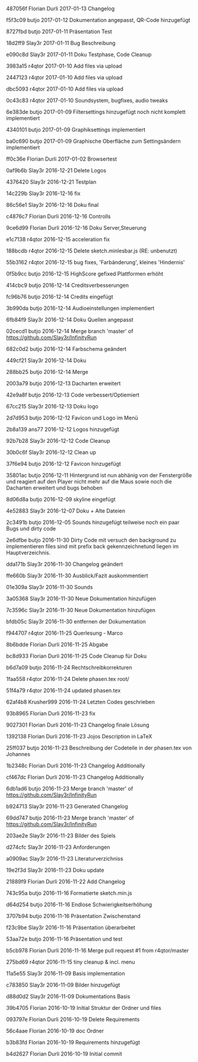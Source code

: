 487056f Florian Durli 2017-01-13 Changelog

f5f3c09 butjo         2017-01-12 Dokumentation angepasst, QR-Code hinzugefügt

8727fbd butjo         2017-01-11 Präsentation Test

18d2ff9 Slay3r        2017-01-11 Bug Beschreibung

e090c8d Slay3r        2017-01-11 Doku Testphase, Code Cleanup

3983a15 r4qtor        2017-01-10 Add files via upload

2447123 r4qtor        2017-01-10 Add files via upload

dbc5093 r4qtor        2017-01-10 Add files via upload

0c43c83 r4qtor        2017-01-10 Soundsystem, bugfixes, audio tweaks

6e383de butjo         2017-01-09 Filtersettings hinzugefügt noch nicht komplett implementiert

4340101 butjo         2017-01-09 Graphiksettings implementiert

ba0c690 butjo         2017-01-09 Graphische Oberfläche zum Settingsändern implementiert

ff0c36e Florian Durli 2017-01-02 Browsertest

0af9b6b Slay3r        2016-12-21 Delete Logos

4376420 Slay3r        2016-12-21 Testplan

14c229b Slay3r        2016-12-16 fix

86c56e1 Slay3r        2016-12-16 Doku final

c4876c7 Florian Durli 2016-12-16 Controlls

9ce6d99 Florian Durli 2016-12-16 Doku Server,Steuerung

e1c7138 r4qtor        2016-12-15 acceleration fix

188bcdb r4qtor        2016-12-15 Delete sketch.minlesbar.js (RE: unbenutzt)

55b3162 r4qtor        2016-12-15 bug fixes, 'Farbänderung', kleines 'Hindernis'

0f5b9cc butjo         2016-12-15 HighScore gefixed Plattformen erhöht

414cbc9 butjo         2016-12-14 Creditsverbesserungen

fc96b76 butjo         2016-12-14 Credits eingefügt

3b990da butjo         2016-12-14 Audioeinstellungen implementiert

6fb84f9 Slay3r        2016-12-14 Doku Quellen angepasst

02cecd1 butjo         2016-12-14 Merge branch 'master' of https://github.com/Slay3r/InfinityRun

682c0d2 butjo         2016-12-14 Farbschema geändert

449cf21 Slay3r        2016-12-14 Doku

288bb25 butjo         2016-12-14 Merge

2003a79 butjo         2016-12-13 Dacharten erweitert

42e9a8f butjo         2016-12-13 Code verbessert/Optiemiert

67cc215 Slay3r        2016-12-13 Doku logo

2d7d953 butjo         2016-12-12 Favicon und Logo im Menü

2b8a139 ans77         2016-12-12 Logos hinzugefügt

92b7b28 Slay3r        2016-12-12 Code Cleanup

30b0c6f Slay3r        2016-12-12 Clean up

37f6e94 butjo         2016-12-12 Favicon hinzugefügt

35801ac butjo         2016-12-11 Hintergrund ist nun abhänig von der Fenstergröße und reagiert auf den Player nicht mehr auf die Maus sowie noch die Dacharten erweitert und bugs behoben

8d06d8a butjo         2016-12-09 skyline eingefügt

4e52883 Slay3r        2016-12-07 Doku + Alte Dateien

2c3491b butjo         2016-12-05 Sounds hinzugefügt teilweise noch ein paar Bugs und dirty code

2e6dfbe butjo         2016-11-30 Dirty Code mit versuch den background zu implementieren files sind mit prefix back gekennzeichnetund liegen im Hauptverzeichnis.

dda171b Slay3r        2016-11-30 Changelog geändert

ffe660b Slay3r        2016-11-30 Ausblick/Fazit auskommentiert

01e309a Slay3r        2016-11-30 Sounds

3a05368 Slay3r        2016-11-30 Neue Dokumentation hinzufügen

7c3596c Slay3r        2016-11-30 Neue Dokumentation hinzufügen

bfdb05c Slay3r        2016-11-30 entfernen der Dokumentation

f944707 r4qtor        2016-11-25 Querlesung - Marco

8b6bdde Florian Durli 2016-11-25 Abgabe

bc8d933 Florian Durli 2016-11-25 Code Cleanup für Doku

b6d7a09 butjo         2016-11-24 Rechtschreibkorrekturen

1faa558 r4qtor        2016-11-24 Delete phasen.tex root/

51f4a79 r4qtor        2016-11-24 updated phasen.tex

62af4b8 Krusher999    2016-11-24 Letzten Codes geschrieben

93b8965 Florian Durli 2016-11-23 fix

9027301 Florian Durli 2016-11-23 Changelog finale Lösung

1392138 Florian Durli 2016-11-23 Jojos Description in LaTeX

25ff037 butjo         2016-11-23 Beschreibung der Codeteile in der phasen.tex von Johannes

1b2348c Florian Durli 2016-11-23 Changelog Additionally

cf467dc Florian Durli 2016-11-23 Changelog Additionally

6db1ad6 butjo         2016-11-23 Merge branch 'master' of https://github.com/Slay3r/InfinityRun

b924713 Slay3r        2016-11-23 Generated Changelog

69dd747 butjo         2016-11-23 Merge branch 'master' of https://github.com/Slay3r/InfinityRun

203ae2e Slay3r        2016-11-23 Bilder des Spiels

d274cfc Slay3r        2016-11-23 Anforderungen

a0909ac Slay3r        2016-11-23 Literaturverzichniss

19e2f3d Slay3r        2016-11-23 Doku update

21889f9 Florian Durli 2016-11-22 Add Changelog

743c95a butjo         2016-11-16 Formatierte sketch.min.js

d64d254 butjo         2016-11-16 Endlose Schwierigkeitserhöhung

3707b94 butjo         2016-11-16 Präsentation Zwischenstand

f23c9be Slay3r        2016-11-16 Präsentation überarbeitet

53aa72e butjo         2016-11-16 Präsentation und test

b5cb978 Florian Durli 2016-11-16 Merge pull request #1 from r4qtor/master

275bd69 r4qtor        2016-11-15 tiny cleanup & incl. menu

11a5e55 Slay3r        2016-11-09 Basis implementation

c783850 Slay3r        2016-11-09 Bilder hinzugefügt

d88d0d2 Slay3r        2016-11-09 Dokumentations Basis

39b4705 Florian       2016-10-19 Initial Struktur der Ordner und files

093797e Florian Durli 2016-10-19 Delete Requirements

56c4aae Florian       2016-10-19 doc Ordner

b3b83fd Florian       2016-10-19 Requirements hinzugefügt

b4d2627 Florian Durli 2016-10-19 Initial commit

